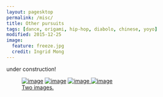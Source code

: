 ```yaml
---
layout: pagesktop
permalink: /misc/
title: Other pursuits
tags: [dance, origami, hip-hop, diabolo, chinese, yoyo]
modified: 2015-12-25
image:
  feature: freeze.jpg
  credit: Ingrid Mong
---
```

<div align="justify"> 
under construction!
</div>

<figure class="half">
	<a href="{{ site.url }}/dance"><img src="{{ site.url }}/images/bar1.jpg" alt="image"></a>
	<a href="{{ site.url }}/origami"><img src="{{ site.url }}/images/bar2.jpg" alt="image"></a>
	<a href="{{ site.url }}/diabolo"><img src="{{ site.url }}/images/bar3.jpg" alt="image">
	<a href="{{ site.url }}/dance"><img src="{{ site.url }}/images/bar4.jpg" alt="image">
	<figcaption>Two images.</figcaption>
</figure>